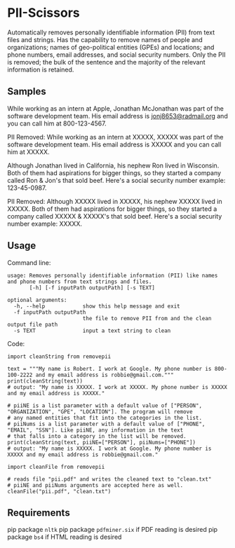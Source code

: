 # PII-Scissors

Automatically removes personally identifiable information (PII) from text files and strings. Has the capability to remove names of people and organizations; names of geo-political entities (GPEs) and locations; and phone numbers, email addresses, and social security numbers. Only the PII is removed; the bulk of the sentence and the majority of the relevant information is retained.

## Samples

While working as an intern at Apple, Jonathan McJonathan was part of the software development team. His email address is jonj8653@radmail.org and you can call him at 800-123-4567.

PII Removed: While working as an intern at XXXXX, XXXXX was part of the software development team. His email address is XXXXX and you can call him at XXXXX.

Although Jonathan lived in California, his nephew Ron lived in Wisconsin. Both of them had aspirations for bigger things, so they started a company called Ron & Jon's that sold beef. Here's a social security number example: 123-45-0987.

PII Removed: Although XXXXX lived in XXXXX, his nephew XXXXX lived in XXXXX. Both of them had aspirations for bigger things, so they started a company called XXXXX & XXXXX's that sold beef. Here's a social security number example: XXXXX.

## Usage
Command line:
```
usage: Removes personally identifiable information (PII) like names and phone numbers from text strings and files.
       [-h] [-f inputPath outputPath] [-s TEXT]

optional arguments:
  -h, --help            show this help message and exit
  -f inputPath outputPath
                        the file to remove PII from and the clean output file path
  -s TEXT               input a text string to clean
```
Code:
```
import cleanString from removepii

text = """My name is Robert. I work at Google. My phone number is 800-100-2222 and my email address is robbie@gmail.com."""
print(cleanString(text)) 
# output: "My name is XXXXX. I work at XXXXX. My phone number is XXXXX and my email address is XXXXX."

# piiNE is a list parameter with a default value of ["PERSON", "ORGANIZATION", "GPE", "LOCATION"]. The program will remove
# any named entities that fit into the categories in the list.
# piiNums is a list parameter with a default value of ["PHONE", "EMAIL", "SSN"]. Like piiNE, any information in the text
# that falls into a category in the list will be removed.
print(cleanString(text, piiNE=["PERSON"], piiNums=["PHONE"]) 
# output: "My name is XXXXX. I work at Google. My phone number is XXXXX and my email address is robbie@gmail.com."

import cleanFile from removepii

# reads file "pii.pdf" and writes the cleaned text to "clean.txt"
# piiNE and piiNums arguments are accepted here as well.
cleanFile("pii.pdf", "clean.txt")
```

## Requirements

pip package `nltk`
pip package `pdfminer.six` if PDF reading is desired
pip package `bs4` if HTML reading is desired